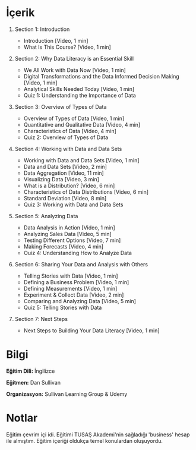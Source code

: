 # İçerik
1. Section 1: Introduction
   - Introduction [Video, 1 min]
   - What Is This Course? [Video, 1 min]

2. Section 2: Why Data Literacy is an Essential Skill
   - We All Work with Data Now [Video, 1 min]
   - Digital Transformations and the Data Informed Decision Making [Video, 1 min]
   - Analytical Skills Needed Today [Video, 1 min]
   - Quiz 1: Understanding the Importance of Data
    
3. Section 3: Overview of Types of Data
   - Overview of Types of Data [Video, 1 min]
   - Quantitative and Qualitative Data [Video, 4 min]
   - Characteristics of Data [Video, 4 min]
   - Quiz 2: Overview of Types of Data

4. Section 4: Working with Data and Data Sets
   - Working with Data and Data Sets [Video, 1 min]
   - Data and Data Sets [Video, 2 min]
   - Data Aggregation [Video, 11 min]
   - Visualizing Data [Video, 3 min]
   - What is a Distribution? [Video, 6 min]
   - Characteristics of Data Distributions [Video, 6 min]
   - Standard Deviation [Video, 8 min]
   - Quiz 3: Working with Data and Data Sets

5. Section 5: Analyzing Data
   - Data Analysis in Action [Video, 1 min]
   - Analyzing Sales Data [Video, 5 min]
   - Testing Different Options [Video, 7 min]
   - Making Forecasts [Video, 4 min]
   - Ouiz 4: Understanding How to Analyze Data
     
6. Section 6: Sharing Your Data and Analysis with Others
   - Telling Stories with Data [Video, 1 min]
   - Defining a Business Problem [Video, 1 min]
   - Defining Measurements [Video, 1 min]
   - Experiment & Collect Data [Video, 2 min]
   - Comparing and Analyzing Data [Video, 5 min]
   - Quiz 5: Telling Stories with Data
   
7. Section 7: Next Steps
   - Next Steps to Building Your Data Literacy [Video, 1 min]

# Bilgi
**Eğitim Dili:** İngilizce

**Eğitmen:** Dan Sullivan

**Organizasyon:** Sullivan Learning Group & Udemy

# Notlar
Eğitim çevrim içi idi. Eğitimi TUSAŞ Akademi'nin sağladığı 'business' hesap ile almıştım. Eğitim içeriği oldukça temel konulardan oluşuyordu.
